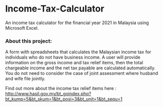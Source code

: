# Income-Tax-Calculator

An income tax calculator for the financial year 2021 in Malaysia using Microsoft Excel.

### About this project:
A form with spreadsheets that calculates the Malaysian income tax for individuals who do not have business income.
A user will provide information on the gross income and tax relief items, then the total chargeable income and the net tax
payable are calculated automatically. You do not need to consider the case of joint assessment where husband and wife
file jointly. 

Find out more about the income tax relief items here :
http://www.hasil.gov.my/bt_goindex.php?bt_kump=5&bt_skum=1&bt_posi=3&bt_unit=1&bt_sequ=1
